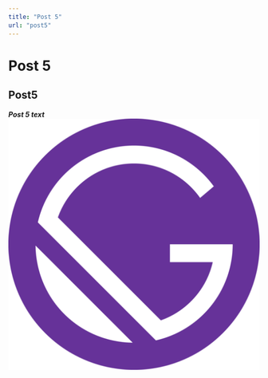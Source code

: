 ```yaml
---
title: "Post 5"
url: "post5"
---
```



# Post 5

## Post5

***Post 5 text***
![Lake](../images/icon.png)

